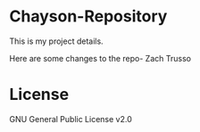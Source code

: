 # Chayson-Repository
This is my project details.

Here are some changes to the repo- Zach Trusso

# License
GNU General Public License v2.0

